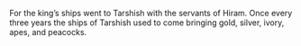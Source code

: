For the king’s ships went to Tarshish with the servants of Hiram. Once every three years the ships of Tarshish used to come bringing gold, silver, ivory, apes, and peacocks.
